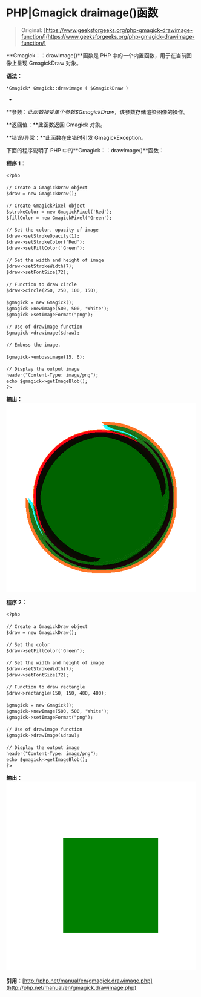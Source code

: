 # PHP|Gmagick draimage()函数

> Original: [https://www.geeksforgeeks.org/php-gmagick-drawimage-function/](https://www.geeksforgeeks.org/php-gmagick-drawimage-function/)

**Gmagick：：drawimage()**函数是 PHP 中的一个内置函数，用于在当前图像上呈现 GmagickDraw 对象。

**语法：**

```
*Gmagick* Gmagick::drawimage ( $GmagickDraw )
```

*
**参数：**此函数接受单个参数*$GmagickDraw*，该参数存储渲染图像的操作。

**返回值：**此函数返回 Gmagick 对象。

**错误/异常：**此函数在出错时引发 GmagickException。

下面的程序说明了 PHP 中的**Gmagick：：drawImage()**函数：

**程序 1：**

```
<?php 

// Create a GmagickDraw object 
$draw = new GmagickDraw(); 

// Create GmagickPixel object 
$strokeColor = new GmagickPixel('Red'); 
$fillColor = new GmagickPixel('Green'); 

// Set the color, opacity of image 
$draw->setStrokeOpacity(1); 
$draw->setStrokeColor('Red'); 
$draw->setFillColor('Green'); 

// Set the width and height of image 
$draw->setStrokeWidth(7); 
$draw->setFontSize(72); 

// Function to draw circle  
$draw->circle(250, 250, 100, 150); 

$gmagick = new Gmagick(); 
$gmagick->newImage(500, 500, 'White'); 
$gmagick->setImageFormat("png"); 

// Use of drawimage function
$gmagick->drawimage($draw); 

// Emboss the image.

$gmagick->embossimage(15, 6);

// Display the output image 
header("Content-Type: image/png"); 
echo $gmagick->getImageBlob(); 
?> 
```

**输出：**
![](img/fa8c412997231bf12b49cff15a263548.png)

**程序 2：**

```
<?php 

// Create a GmagickDraw object 
$draw = new GmagickDraw();  

// Set the color
$draw->setFillColor('Green'); 

// Set the width and height of image 
$draw->setStrokeWidth(7); 
$draw->setFontSize(72); 

// Function to draw rectangle  
$draw->rectangle(150, 150, 400, 400); 

$gmagick = new Gmagick(); 
$gmagick->newImage(500, 500, 'White'); 
$gmagick->setImageFormat("png"); 

// Use of drawimage function
$gmagick->drawImage($draw); 

// Display the output image 
header("Content-Type: image/png"); 
echo $gmagick->getImageBlob(); 
?> 
```

**输出：**
![](img/00edb98c79de3fc1bf1b1d63f22f80ea.png)

**引用：**[http://php.net/manual/en/gmagick.drawimage.php](http://php.net/manual/en/gmagick.drawimage.php)